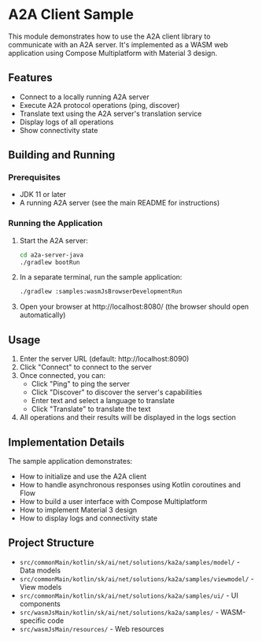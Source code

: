 # A2A Client Sample

This module demonstrates how to use the A2A client library to communicate with an A2A server. It's implemented as a WASM web application using Compose Multiplatform with Material 3 design.

## Features

- Connect to a locally running A2A server
- Execute A2A protocol operations (ping, discover)
- Translate text using the A2A server's translation service
- Display logs of all operations
- Show connectivity state

## Building and Running

### Prerequisites

- JDK 11 or later
- A running A2A server (see the main README for instructions)

### Running the Application

1. Start the A2A server:
   ```bash
   cd a2a-server-java
   ./gradlew bootRun
   ```

2. In a separate terminal, run the sample application:
   ```bash
   ./gradlew :samples:wasmJsBrowserDevelopmentRun
   ```

3. Open your browser at http://localhost:8080/ (the browser should open automatically)

## Usage

1. Enter the server URL (default: http://localhost:8090)
2. Click "Connect" to connect to the server
3. Once connected, you can:
   - Click "Ping" to ping the server
   - Click "Discover" to discover the server's capabilities
   - Enter text and select a language to translate
   - Click "Translate" to translate the text
4. All operations and their results will be displayed in the logs section

## Implementation Details

The sample application demonstrates:

- How to initialize and use the A2A client
- How to handle asynchronous responses using Kotlin coroutines and Flow
- How to build a user interface with Compose Multiplatform
- How to implement Material 3 design
- How to display logs and connectivity state

## Project Structure

- `src/commonMain/kotlin/sk/ai/net/solutions/ka2a/samples/model/` - Data models
- `src/commonMain/kotlin/sk/ai/net/solutions/ka2a/samples/viewmodel/` - View models
- `src/commonMain/kotlin/sk/ai/net/solutions/ka2a/samples/ui/` - UI components
- `src/wasmJsMain/kotlin/sk/ai/net/solutions/ka2a/samples/` - WASM-specific code
- `src/wasmJsMain/resources/` - Web resources